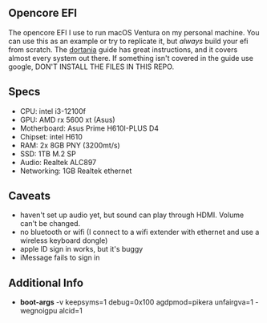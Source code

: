 ## Opencore EFI
The opencore EFI I use to run macOS Ventura on my personal machine. You can use this as an example or try to replicate it, but *always* build your efi from scratch. The [dortania](https://dortania.github.io/OpenCore-Install-Guide/) guide has great instructions, and it covers almost every system out there. If something isn't covered in the guide use google, DON'T INSTALL THE FILES IN THIS REPO.
## Specs
- CPU: intel i3-12100f
- GPU: AMD rx 5600 xt (Asus)
- Motherboard: Asus Prime H610I-PLUS D4
- Chipset: intel H610
- RAM: 2x 8GB PNY (3200mt/s)
- SSD: 1TB M.2 SP
- Audio: Realtek ALC897
- Networking: 1GB Realtek ethernet
## Caveats
- haven't set up audio yet, but sound can play through HDMI. Volume can't be changed.
- no bluetooth or wifi (I connect to a wifi extender with ethernet and use a wireless keyboard dongle)
- apple ID sign in works, but it's buggy
- iMessage fails to sign in
## Additional Info
- **boot-args** -v keepsyms=1 debug=0x100 agdpmod=pikera unfairgva=1 -wegnoigpu alcid=1